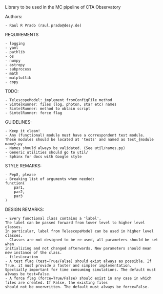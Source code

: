 Library to be used in the MC pipeline of CTA Observatory

Authors:
    
    - Raul R Prado (raul.prado@desy.de) 


REQUIREMENTS

    - logging
    - yaml
    - pathlib
    - os
    - numpy
    - astropy
    - subprocess
    - math
    - matplotlib
    - copy

TODO:
    
    - TelescopeModel: implement fromConfigFile method
    - SimtelRunner: files (log, photon, star etc) names
    - SimtelRunner: method to obtain script
    - SimtelRunner: force flag

GUIDELINES:

    - Keep it clean!
    - Any (functional) module must have a correspondent test module.
    These modules should be located at 'tests' and named as test_{module name}.py
    - Names should always be validated. (See util/names.py)
    - Generic utilities should go to util/
    - Sphinx for docs with Google style

STYLE REMARKS:

    - Pep8, please
    - Breaking list of arguments when needed:
    function(
        par1,
        par2,
        par3
    )

DESIGN REMARKS:

    - Every functional class contains a 'label'.
    The label can be passed forward from lower level to higher level classes.
    In particular, label from TelescopeModel can be used in higher level classes.
    - Classes are not designed to be re-used, all parameters should be set when
    initializing and not changed afterwards. New parameters should mean new instance of the class.
    - filesLocation
    - A test flag (test=True/False) should exist always as possible. If True, it must provide a faster and simpler implementation.
    Spectially important for time comsuming simulations. The default must always be test=False.
    - A force flag (force=True/False) should exist in any case in which files are created. If False, the existing files
    should not be overwritten. The default must always be force=False.

